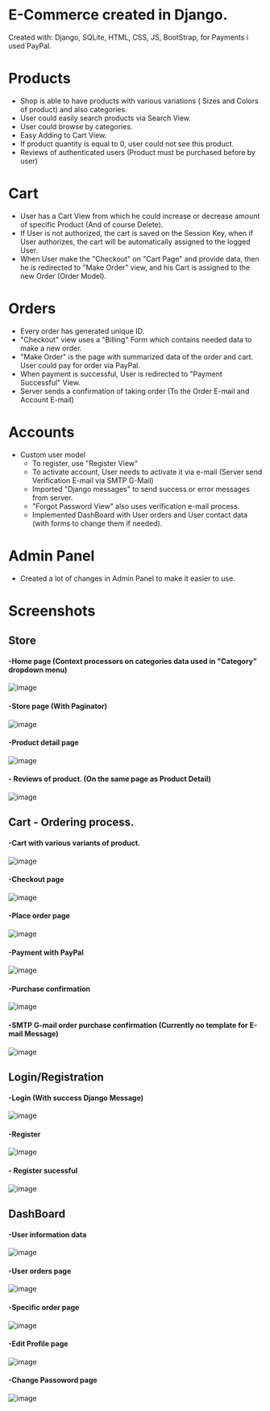 # E-Commerce created in Django.
  Created with: Django, SQLite, HTML, CSS, JS, BootStrap, for Payments i used PayPal.

# Products
 - Shop is able to have products with various variations ( Sizes and Colors of product) and also categories.
 - User could easily search products via Search View. 
 - User could browse by categories.
 - Easy Adding to Cart View.
 - If product quantity is equal to 0, user could not see this product.
 - Reviews of authenticated users (Product must be purchased before by user)
 
# Cart
 - User has a Cart View from which he could increase or decrease amount of specific Product (And of course Delete).
 - If User is not authorized, the cart is saved on the Session Key, when if User authorizes, the cart will be automatically assigned to the logged User.
 - When User make the "Checkout" on "Cart Page" and provide data, then he is redirected to "Make Order" view, and his Cart is assigned to the new Order (Order Model).
 
# Orders
 - Every order has generated unique ID.
 - "Checkout" view uses a "Billing" Form which contains needed data to make a new order.
 - "Make Order" is the page with summarized data of the order and cart. User could pay for order via PayPal.
 - When payment is successful, User is redirected to "Payment Successful" View.
 - Server sends a confirmation of taking order (To the Order E-mail and Account E-mail)
 
 # Accounts
 - Custom user model
    - To register, use "Register View"
    - To activate account, User needs to activate it via e-mail (Server send Verification E-mail via SMTP G-Mail)
    - Imported "Django messages" to send success or error messages from server.
    - "Forgot Password View" also uses verification e-mail process.
    - Implemented DashBoard with User orders and User contact data (with forms to change them if needed).
    
# Admin Panel
- Created a lot of changes in Admin Panel to make it easier to use.
    

# Screenshots

 ## Store
 
   #### -Home page (Context processors on categories data used in "Category" dropdown menu)
   
   ![image](https://user-images.githubusercontent.com/76777800/210073909-670c7c18-92da-4a9c-a981-d7771f66ef0c.png)
   
   #### -Store page (With Paginator)
   
   ![image](https://user-images.githubusercontent.com/76777800/210075456-197d18a5-a67f-4f62-852e-3ec954ee0d2e.png)
   
   #### -Product detail page
   
   ![image](https://user-images.githubusercontent.com/76777800/210075986-13d099af-b12a-4183-928d-c4464c1a417a.png)

   #### - Reviews of product. (On the same page as Product Detail)
   
   ![image](https://user-images.githubusercontent.com/76777800/210076079-4fd86220-ef29-4184-a53c-b641ee5b760f.png)

   

 ## Cart - Ordering process.
 
   #### -Cart with various variants of product.
   
   ![image](https://user-images.githubusercontent.com/76777800/210076549-bf3b1fc0-685a-4141-a1ca-e62eaf6fed49.png)
   
   #### -Checkout page
   
   ![image](https://user-images.githubusercontent.com/76777800/210076975-ce2cd1d2-b319-4ade-9c5b-501d4ddb78ff.png)

   #### -Place order page
   
   ![image](https://user-images.githubusercontent.com/76777800/210077146-58e689e4-60a2-4abf-96ee-6f5c5eaf082b.png)
   
   #### -Payment with PayPal
   
   ![image](https://user-images.githubusercontent.com/76777800/210077241-96fe6a60-0fa2-46f1-9bda-ed45b346c6f6.png)

   #### -Purchase confirmation
   
   ![image](https://user-images.githubusercontent.com/76777800/210077325-840929d6-4576-48a1-bc33-c98dcb37b35e.png)

   #### -SMTP G-mail order purchase confirmation (Currently no template for E-mail Message)
   
   ![image](https://user-images.githubusercontent.com/76777800/210077508-e69cbc7c-a6a7-4626-bd0d-853052e950c8.png)
   
 ## Login/Registration
   #### -Login (With success Django Message)
   
   ![image](https://user-images.githubusercontent.com/76777800/210077776-597177ae-2823-4ded-ab40-4d5c57408756.png)

   #### -Register
   
   ![image](https://user-images.githubusercontent.com/76777800/210078104-edc4e453-38ad-4243-8948-a30c83131260.png)
   
   #### - Register sucessful
   
   ![image](https://user-images.githubusercontent.com/76777800/210078052-5faac909-47bf-4ebb-a524-ecf0dccd632b.png)

   
 ## DashBoard
 
   #### -User information data
   
   ![image](https://user-images.githubusercontent.com/76777800/210073854-c02126a7-c9c4-4bc3-908a-46f81ae24b46.png)
 
   #### -User orders page
   
   ![image](https://user-images.githubusercontent.com/76777800/210073686-5e81c881-6542-441d-8716-28c2e5657b1a.png)
   
   #### -Specific order page
   
   ![image](https://user-images.githubusercontent.com/76777800/210073775-4c02f638-59da-46f8-8602-cca7cb3b9506.png)

   #### -Edit Profile page
   
   ![image](https://user-images.githubusercontent.com/76777800/210073057-0b26ec0a-9f58-426f-8c4f-a9c5307b5cd3.png)
   
   #### -Change Passoword page
   
   ![image](https://user-images.githubusercontent.com/76777800/210073581-a56ec6b4-f9e8-47c7-9f9a-210b2ebebdcd.png)

